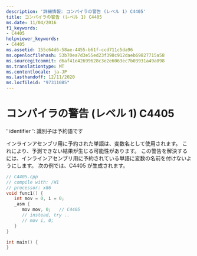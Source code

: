 ```yaml
---
description: '詳細情報: コンパイラの警告 (レベル 1) C4405'
title: コンパイラの警告 (レベル 1) C4405
ms.date: 11/04/2016
f1_keywords:
- C4405
helpviewer_keywords:
- C4405
ms.assetid: 155c64d6-58ae-4455-b61f-ccd711c5da96
ms.openlocfilehash: 53b70ea7d3e55ed23f398c912daeb69827715a58
ms.sourcegitcommit: d6af41e42699628c3e2e6063ec7b03931a49a098
ms.translationtype: MT
ms.contentlocale: ja-JP
ms.lasthandoff: 12/11/2020
ms.locfileid: "97311085"
---
```

# <a name="compiler-warning-level-1-c4405"></a>コンパイラの警告 (レベル 1) C4405

' identifier ': 識別子は予約語です

インラインアセンブリ用に予約された単語は、変数名として使用されます。 これにより、予測できない結果が生じる可能性があります。 この警告を解決するには、インラインアセンブリ用に予約されている単語に変数の名前を付けないようにします。 次の例では、C4405 が生成されます。

```cpp
// C4405.cpp
// compile with: /W1
// processor: x86
void func1() {
   int mov = 0, i = 0;
   _asm {
      mov mov, 0;   // C4405
      // instead, try ..
      // mov i, 0;
   }
}

int main() {
}
```
